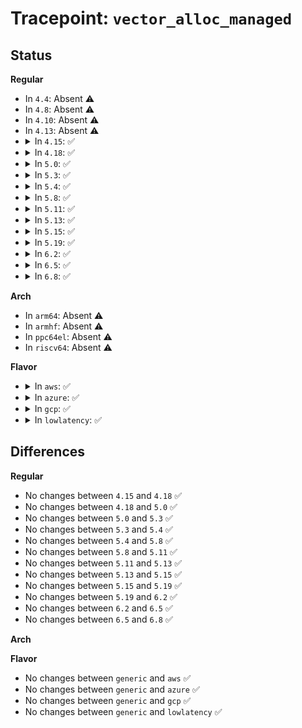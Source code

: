 # Tracepoint: <code>vector_alloc_managed</code>

## Status
<b>Regular</b>
<ul>
<li>
In <code>4.4</code>: Absent ⚠️
</li>
<li>
In <code>4.8</code>: Absent ⚠️
</li>
<li>
In <code>4.10</code>: Absent ⚠️
</li>
<li>
In <code>4.13</code>: Absent ⚠️
</li>
<li>
<details>
<summary>In <code>4.15</code>: ✅</summary>

Event:

```c
struct trace_event_raw_vector_alloc_managed {
    struct trace_entry ent;
    unsigned int irq;
    unsigned int vector;
    int ret;
    char __data[0];
};
```
Function:

```c
void trace_event_raw_event_vector_alloc_managed(void *__data, unsigned int irq, unsigned int vector, int ret);
```
</details>
</li>
<li>
<details>
<summary>In <code>4.18</code>: ✅</summary>

Event:

```c
struct trace_event_raw_vector_alloc_managed {
    struct trace_entry ent;
    unsigned int irq;
    unsigned int vector;
    int ret;
    char __data[0];
};
```
Function:

```c
void trace_event_raw_event_vector_alloc_managed(void *__data, unsigned int irq, unsigned int vector, int ret);
```
</details>
</li>
<li>
<details>
<summary>In <code>5.0</code>: ✅</summary>

Event:

```c
struct trace_event_raw_vector_alloc_managed {
    struct trace_entry ent;
    unsigned int irq;
    unsigned int vector;
    int ret;
    char __data[0];
};
```
Function:

```c
void trace_event_raw_event_vector_alloc_managed(void *__data, unsigned int irq, unsigned int vector, int ret);
```
</details>
</li>
<li>
<details>
<summary>In <code>5.3</code>: ✅</summary>

Event:

```c
struct trace_event_raw_vector_alloc_managed {
    struct trace_entry ent;
    unsigned int irq;
    unsigned int vector;
    int ret;
    char __data[0];
};
```
Function:

```c
void trace_event_raw_event_vector_alloc_managed(void *__data, unsigned int irq, unsigned int vector, int ret);
```
</details>
</li>
<li>
<details>
<summary>In <code>5.4</code>: ✅</summary>

Event:

```c
struct trace_event_raw_vector_alloc_managed {
    struct trace_entry ent;
    unsigned int irq;
    unsigned int vector;
    int ret;
    char __data[0];
};
```
Function:

```c
void trace_event_raw_event_vector_alloc_managed(void *__data, unsigned int irq, unsigned int vector, int ret);
```
</details>
</li>
<li>
<details>
<summary>In <code>5.8</code>: ✅</summary>

Event:

```c
struct trace_event_raw_vector_alloc_managed {
    struct trace_entry ent;
    unsigned int irq;
    unsigned int vector;
    int ret;
    char __data[0];
};
```
Function:

```c
void trace_event_raw_event_vector_alloc_managed(void *__data, unsigned int irq, unsigned int vector, int ret);
```
</details>
</li>
<li>
<details>
<summary>In <code>5.11</code>: ✅</summary>

Event:

```c
struct trace_event_raw_vector_alloc_managed {
    struct trace_entry ent;
    unsigned int irq;
    unsigned int vector;
    int ret;
    char __data[0];
};
```
Function:

```c
void trace_event_raw_event_vector_alloc_managed(void *__data, unsigned int irq, unsigned int vector, int ret);
```
</details>
</li>
<li>
<details>
<summary>In <code>5.13</code>: ✅</summary>

Event:

```c
struct trace_event_raw_vector_alloc_managed {
    struct trace_entry ent;
    unsigned int irq;
    unsigned int vector;
    int ret;
    char __data[0];
};
```
Function:

```c
void trace_event_raw_event_vector_alloc_managed(void *__data, unsigned int irq, unsigned int vector, int ret);
```
</details>
</li>
<li>
<details>
<summary>In <code>5.15</code>: ✅</summary>

Event:

```c
struct trace_event_raw_vector_alloc_managed {
    struct trace_entry ent;
    unsigned int irq;
    unsigned int vector;
    int ret;
    char __data[0];
};
```
Function:

```c
void trace_event_raw_event_vector_alloc_managed(void *__data, unsigned int irq, unsigned int vector, int ret);
```
</details>
</li>
<li>
<details>
<summary>In <code>5.19</code>: ✅</summary>

Event:

```c
struct trace_event_raw_vector_alloc_managed {
    struct trace_entry ent;
    unsigned int irq;
    unsigned int vector;
    int ret;
    char __data[0];
};
```
Function:

```c
void trace_event_raw_event_vector_alloc_managed(void *__data, unsigned int irq, unsigned int vector, int ret);
```
</details>
</li>
<li>
<details>
<summary>In <code>6.2</code>: ✅</summary>

Event:

```c
struct trace_event_raw_vector_alloc_managed {
    struct trace_entry ent;
    unsigned int irq;
    unsigned int vector;
    int ret;
    char __data[0];
};
```
Function:

```c
void trace_event_raw_event_vector_alloc_managed(void *__data, unsigned int irq, unsigned int vector, int ret);
```
</details>
</li>
<li>
<details>
<summary>In <code>6.5</code>: ✅</summary>

Event:

```c
struct trace_event_raw_vector_alloc_managed {
    struct trace_entry ent;
    unsigned int irq;
    unsigned int vector;
    int ret;
    char __data[0];
};
```
Function:

```c
void trace_event_raw_event_vector_alloc_managed(void *__data, unsigned int irq, unsigned int vector, int ret);
```
</details>
</li>
<li>
<details>
<summary>In <code>6.8</code>: ✅</summary>

Event:

```c
struct trace_event_raw_vector_alloc_managed {
    struct trace_entry ent;
    unsigned int irq;
    unsigned int vector;
    int ret;
    char __data[0];
};
```
Function:

```c
void trace_event_raw_event_vector_alloc_managed(void *__data, unsigned int irq, unsigned int vector, int ret);
```
</details>
</li>
</ul>
<b>Arch</b>
<ul>
<li>
In <code>arm64</code>: Absent ⚠️
</li>
<li>
In <code>armhf</code>: Absent ⚠️
</li>
<li>
In <code>ppc64el</code>: Absent ⚠️
</li>
<li>
In <code>riscv64</code>: Absent ⚠️
</li>
</ul>
<b>Flavor</b>
<ul>
<li>
<details>
<summary>In <code>aws</code>: ✅</summary>

Event:

```c
struct trace_event_raw_vector_alloc_managed {
    struct trace_entry ent;
    unsigned int irq;
    unsigned int vector;
    int ret;
    char __data[0];
};
```
Function:

```c
void trace_event_raw_event_vector_alloc_managed(void *__data, unsigned int irq, unsigned int vector, int ret);
```
</details>
</li>
<li>
<details>
<summary>In <code>azure</code>: ✅</summary>

Event:

```c
struct trace_event_raw_vector_alloc_managed {
    struct trace_entry ent;
    unsigned int irq;
    unsigned int vector;
    int ret;
    char __data[0];
};
```
Function:

```c
void trace_event_raw_event_vector_alloc_managed(void *__data, unsigned int irq, unsigned int vector, int ret);
```
</details>
</li>
<li>
<details>
<summary>In <code>gcp</code>: ✅</summary>

Event:

```c
struct trace_event_raw_vector_alloc_managed {
    struct trace_entry ent;
    unsigned int irq;
    unsigned int vector;
    int ret;
    char __data[0];
};
```
Function:

```c
void trace_event_raw_event_vector_alloc_managed(void *__data, unsigned int irq, unsigned int vector, int ret);
```
</details>
</li>
<li>
<details>
<summary>In <code>lowlatency</code>: ✅</summary>

Event:

```c
struct trace_event_raw_vector_alloc_managed {
    struct trace_entry ent;
    unsigned int irq;
    unsigned int vector;
    int ret;
    char __data[0];
};
```
Function:

```c
void trace_event_raw_event_vector_alloc_managed(void *__data, unsigned int irq, unsigned int vector, int ret);
```
</details>
</li>
</ul>

## Differences
<b>Regular</b>
<ul>
<li>
No changes between <code>4.15</code> and <code>4.18</code> ✅
</li>
<li>
No changes between <code>4.18</code> and <code>5.0</code> ✅
</li>
<li>
No changes between <code>5.0</code> and <code>5.3</code> ✅
</li>
<li>
No changes between <code>5.3</code> and <code>5.4</code> ✅
</li>
<li>
No changes between <code>5.4</code> and <code>5.8</code> ✅
</li>
<li>
No changes between <code>5.8</code> and <code>5.11</code> ✅
</li>
<li>
No changes between <code>5.11</code> and <code>5.13</code> ✅
</li>
<li>
No changes between <code>5.13</code> and <code>5.15</code> ✅
</li>
<li>
No changes between <code>5.15</code> and <code>5.19</code> ✅
</li>
<li>
No changes between <code>5.19</code> and <code>6.2</code> ✅
</li>
<li>
No changes between <code>6.2</code> and <code>6.5</code> ✅
</li>
<li>
No changes between <code>6.5</code> and <code>6.8</code> ✅
</li>
</ul>
<b>Arch</b>
<ul>
</ul>
<b>Flavor</b>
<ul>
<li>
No changes between <code>generic</code> and <code>aws</code> ✅
</li>
<li>
No changes between <code>generic</code> and <code>azure</code> ✅
</li>
<li>
No changes between <code>generic</code> and <code>gcp</code> ✅
</li>
<li>
No changes between <code>generic</code> and <code>lowlatency</code> ✅
</li>
</ul>
